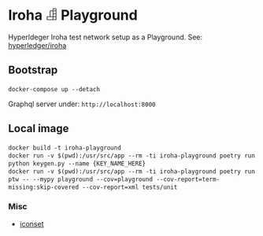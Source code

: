 # Iroha <img height="24px;" src="logo.svg" alt="Iroha Playground" /> Playground

Hyperldeger Iroha test network setup as a Playground. 
See: [hyperledger/iroha](https://github.com/hyperledger/iroha)

## Bootstrap

```
docker-compose up --detach
```

Graphql server under: `http://localhost:8000`

## Local image

```
docker build -t iroha-playground
docker run -v $(pwd):/usr/src/app --rm -ti iroha-playground poetry run python keygen.py --name {KEY_NAME_HERE}
docker run -v $(pwd):/usr/src/app --rm -ti iroha-playground poetry run ptw -- --mypy playground --cov=playground --cov-report=term-missing:skip-covered --cov-report=xml tests/unit
```

### Misc
- [iconset](https://www.iconfinder.com/iconsets/kid-playground-and-toys)
